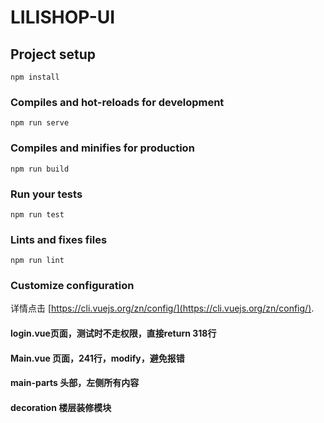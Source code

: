 # LILISHOP-UI

## Project setup
```
npm install
```

### Compiles and hot-reloads for development
```
npm run serve
```

### Compiles and minifies for production
```
npm run build
```

### Run your tests
```
npm run test
```

### Lints and fixes files
```
npm run lint
```

### Customize configuration
详情点击 [https://cli.vuejs.org/zn/config/](https://cli.vuejs.org/zn/config/).

####  login.vue页面，测试时不走权限，直接return  318行
####  Main.vue 页面，241行，modify，避免报错

#### main-parts  头部，左侧所有内容

#### decoration  楼层装修模块
     
